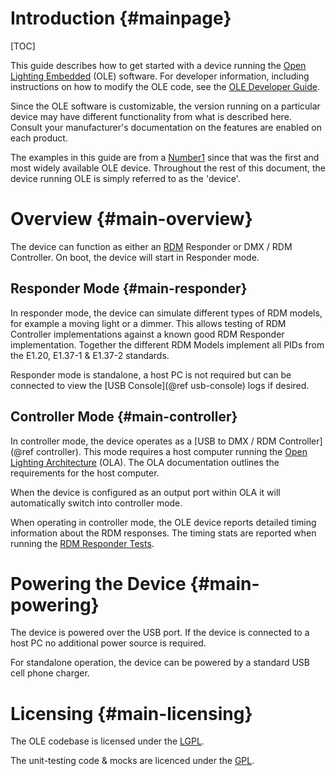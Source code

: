 Introduction     {#mainpage}
================

[TOC]

This guide describes how to get started with a device running the
[Open Lighting Embedded](https://www.openlighting.org/ole/) (OLE) software. For
developer information, including instructions on how to modify the OLE code,
see the [OLE Developer Guide](http://docs.openlighting.org/ole/doc/latest/).

Since the OLE software is customizable, the version running on a particular
device may have different functionality from what is described here. Consult
your manufacturer's documentation on the features are enabled on
each product.

The examples in this guide are from a
[Number1](https://www.openlighting.org/ole/number1/) since that was the first
and most widely available OLE device. Throughout the rest of this document, the
device running OLE is simply referred to as the 'device'.


# Overview {#main-overview}

The device can function as either an
[RDM](https://en.wikipedia.org/wiki/RDM_%28lighting%29) Responder or DMX / RDM
Controller. On boot, the device will start in Responder mode.

## Responder Mode {#main-responder}

In responder mode, the device can simulate different types of RDM models, for
example a moving light or a dimmer. This allows testing of RDM Controller
implementations against a known good RDM Responder implementation. Together the
different RDM Models implement all PIDs from the E1.20, E1.37-1 & E1.37-2
standards.

Responder mode is standalone, a host PC is not required but can be connected to
view the [USB Console](@ref usb-console) logs if desired.

## Controller Mode {#main-controller}

In controller mode, the device operates as a
[USB to DMX / RDM Controller](@ref controller). This mode requires a host
computer running the
[Open Lighting Architecture](https://www.openlighting.org/ola/) (OLA). The OLA
documentation outlines the requirements for the host computer.

When the device is configured as an output port within OLA it will
automatically switch into controller mode.

When operating in controller mode, the OLE device reports detailed timing
information about the RDM responses. The timing stats are reported when running
the [RDM Responder
Tests](https://www.openlighting.org/rdm-tools/rdm-responder-tests/).

# Powering the Device {#main-powering}

The device is powered over the USB port. If the device is connected to a host
PC no additional power source is required.

For standalone operation, the device can be powered by a standard USB cell
phone charger.

# Licensing {#main-licensing}

The OLE codebase is licensed under the
[LGPL](http://www.gnu.org/licenses/lgpl.html).

The unit-testing code & mocks are licenced under the
[GPL](http://www.gnu.org/licenses/gpl.html).
